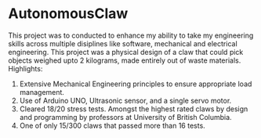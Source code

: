 # AutonomousClaw
This project was to conducted to enhance my ability to take my engineering skills across multiple disiplines like software, mechanical and electrical engineering. This project was a physical design of a claw that could pick objects weighed upto 2 kilograms, made entirely out of waste materials. Highlights:
1. Extensive Mechanical Engineering principles to ensure appropriate load management. 
2. Use of Arduino UNO, Ultrasonic sensor, and a single servo motor. 
3. Cleared 18/20 stress tests. Amongst the highest rated claws by design and programming by professors at University of British Columbia. 
4. One of only 15/300 claws that passed more than 16 tests. 


